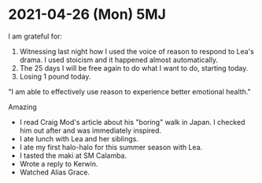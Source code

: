 # 2021-04-26 (Mon) 5MJ

I am grateful for:

1. Witnessing last night how I used the voice of reason to respond to Lea's drama. I used stoicism and it happened almost automatically.
2. The 25 days I will be free again to do what I want to do, starting today.
3. Losing 1 pound today.

"I am able to effectively use reason to experience better emotional health."

Amazing

- I read Craig Mod's article about his "boring" walk in Japan. I checked him out after and was immediately inspired.
- I ate lunch with Lea and her siblings.
- I ate my first halo-halo for this summer season with Lea.
- I tasted the maki at SM Calamba.
- Wrote a reply to Kerwin.
- Watched Alias Grace.

